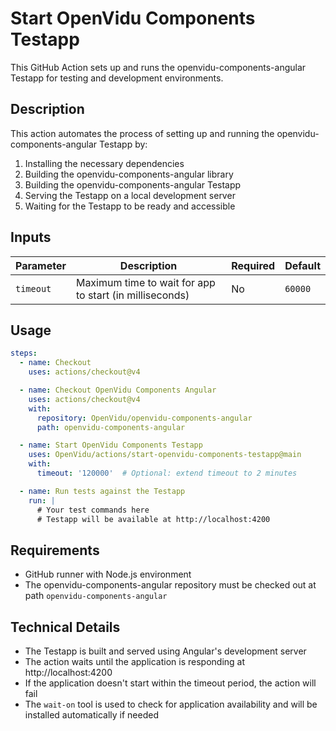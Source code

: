 # Start OpenVidu Components Testapp

This GitHub Action sets up and runs the openvidu-components-angular Testapp for testing and development environments.

## Description

This action automates the process of setting up and running the openvidu-components-angular Testapp by:

1. Installing the necessary dependencies
2. Building the openvidu-components-angular library
3. Building the openvidu-components-angular Testapp
4. Serving the Testapp on a local development server
5. Waiting for the Testapp to be ready and accessible

## Inputs

| Parameter | Description | Required | Default |
|-----------|-------------|----------|---------|
| `timeout` | Maximum time to wait for app to start (in milliseconds) | No | `60000` |

## Usage

```yaml
steps:
  - name: Checkout
    uses: actions/checkout@v4

  - name: Checkout OpenVidu Components Angular
    uses: actions/checkout@v4
    with:
      repository: OpenVidu/openvidu-components-angular
      path: openvidu-components-angular

  - name: Start OpenVidu Components Testapp
    uses: OpenVidu/actions/start-openvidu-components-testapp@main
    with:
      timeout: '120000'  # Optional: extend timeout to 2 minutes

  - name: Run tests against the Testapp
    run: |
      # Your test commands here
      # Testapp will be available at http://localhost:4200
```

## Requirements

- GitHub runner with Node.js environment
- The openvidu-components-angular repository must be checked out at path `openvidu-components-angular`

## Technical Details

- The Testapp is built and served using Angular's development server
- The action waits until the application is responding at http://localhost:4200
- If the application doesn't start within the timeout period, the action will fail
- The `wait-on` tool is used to check for application availability and will be installed automatically if needed